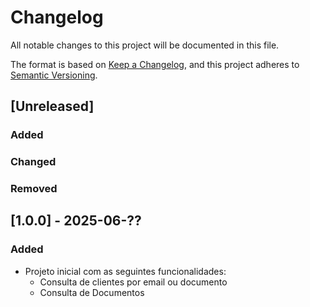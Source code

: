 # Changelog

All notable changes to this project will be documented in this file.

The format is based on [Keep a Changelog](https://keepachangelog.com/en/1.0.0/),
and this project adheres to [Semantic Versioning](https://semver.org/spec/v2.0.0.html).

## [Unreleased]

### Added

### Changed

### Removed

## [1.0.0] - 2025-06-??

### Added

- Projeto inicial com as seguintes funcionalidades:
  - Consulta de clientes por email ou documento
  - Consulta de Documentos
